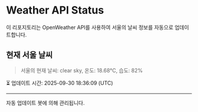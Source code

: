 
# Weather API Status

이 리포지토리는 OpenWeather API를 사용하여 서울의 날씨 정보를 자동으로 업데이트합니다.

## 현재 서울 날씨
> 서울의 현재 날씨: clear sky, 온도: 18.68°C, 습도: 82%

⏳ 업데이트 시간: 2025-09-30 18:36:09 (UTC)

---
자동 업데이트 봇에 의해 관리됩니다.
